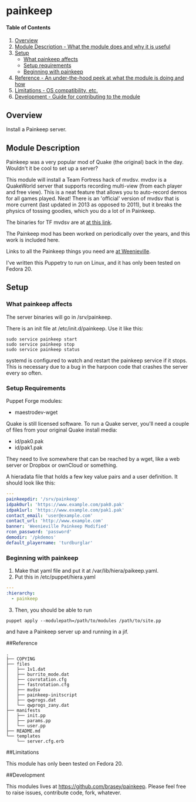 # painkeep

#### Table of Contents

1. [Overview](#overview)
2. [Module Description - What the module does and why it is useful](#module-description)
3. [Setup](#setup)
    * [What painkeep affects](#what-painkeep-affects)
    * [Setup requirements](#setup-requirements)
    * [Beginning with painkeep](#beginning-with-painkeep)
4. [Reference - An under-the-hood peek at what the module is doing and how](#reference)
5. [Limitations - OS compatibility, etc.](#limitations)
6. [Development - Guide for contributing to the module](#development)

## Overview

Install a Painkeep server.

## Module Description

Painkeep was a very popular mod of Quake (the original) back in the day. Wouldn't it be cool to set up a server?

This module will install a Team Fortress hack of mvdsv. mvdsv is a QuakeWorld server that supports recording multi-view (from each player and free view). This is a neat feature that allows you to auto-record demos for all games played. Neat! There is an 'official' version of mvdsv that is more current (last updated in 2013 as opposed to 2011), but it breaks the physics of tossing goodies, which you do a lot of in Painkeep.

The binaries for TF mvdsv are at [at this link](http://avirox.tfgames.org/Releases/Server/MVDSV%20XE/).

The Painkeep mod has been worked on periodically over the years, and this work is included here.

Links to all the Painkeep things you need are [at Weenieville](http://wv.no-ip.biz/).

I've written this Puppetry to run on Linux, and it has only been tested on Fedora 20.
    

## Setup

### What painkeep affects

The server binaries will go in /srv/painkeep.

There is an init file at /etc/init.d/painkeep. Use it like this:

```shell
sudo service painkeep start
sudo service painkeep stop
sudo service painkeep status
```

systemd is configured to watch and restart the painkeep service if it stops. This is necessary due to a bug in the harpoon code that crashes the server every so often.


### Setup Requirements

Puppet Forge modules:
  * maestrodev-wget

Quake is still licensed software. To run a Quake server, you'll need a couple of files from your original Quake install media:
  * id/pak0.pak
  * id/pak1.pak

They need to live somewhere that can be reached by a wget, like a web server or Dropbox or ownCloud or something.

A hieradata file that holds a few key value pairs and a user definition. It should look like this:

```YAML
---
painkeepdir: '/srv/painkeep'
idpak0url: 'https://www.example.com/pak0.pak'
idpak1url: 'https://www.example.com/pak1.pak'
contact_email: 'user@example.com'
contact_url: 'http://www.example.com'
banner: 'Weenieville Painkeep Modified'
rcon_password: 'password'
demodir: '/pkdemos'
default_playername: 'turdburglar'
```

	
### Beginning with painkeep

1. Make that yaml file and put it at /var/lib/hiera/paikeep.yaml.
2. Put this in /etc/puppet/hiera.yaml

```YAML
---
:hierarchy:
  - painkeep
```

3. Then, you should be able to run

```shell
puppet apply --modulepath=/path/to/modules /path/to/site.pp
```

and have a Painkeep server up and running in a jif.


##Reference

```ascii
.
├── COPYING
├── files
│   ├── 1v1.dat
│   ├── burrito_mode.dat
│   ├── covrotation.cfg
│   ├── fastrotation.cfg
│   ├── mvdsv
│   ├── painkeep-initscript
│   ├── qwprogs.dat
│   └── qwprogs_zany.dat
├── manifests
│   ├── init.pp
│   ├── params.pp
│   └── user.pp
├── README.md
└── templates
    └── server.cfg.erb
```


##Limitations

This module has only been tested on Fedora 20.


##Development

This modules lives at https://github.com/brasey/painkeep. Please feel free to raise issues, contribute code, fork, whatever.
